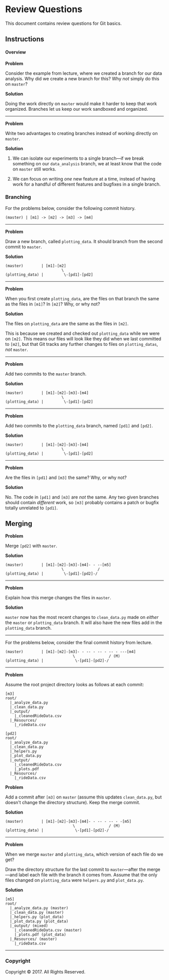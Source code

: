 # Review Questions

This document contains review questions for Git basics.

## Instructions

#### Overview

**Problem**

Consider the example from lecture, where we created a branch for our data analysis. Why did we create a new branch for this? Why _not_ simply do this on `master`?

**Solution**

Doing the work directly on `master` would make it harder to keep that work organized. Branches let us keep our work sandboxed and organized.

- - -

**Problem**

Write two advantages to creating branches instead of working directly on `master`.

**Solution**

1. We can isolate our experiments to a single branch—if we break something on our `data_analysis` branch, we at least know that the code on `master` still works.

2. We can focus on writing _one_ new feature at a time, instead of having work for a handful of different features and bugfixes in a single branch.

### Branching

For the problems below, consider the following commit history.

```
(master) | [m1] -> [m2] -> [m3] -> [m4]
```

- - -

**Problem**

Draw a new branch, called `plotting_data`. It should branch from the second commit to `master`.

**Solution**

```
(master)        | [m1]-[m2]
                         \
(plotting_data) |         \-[pd1]-[pd2]
```

- - -

**Problem**

When you first create `plotting_data`, are the files on that branch the same as the files in `[m1]`? In `[m2]`? Why, or why not?

**Solution**

The files on `plotting_data` are the same as the files in `[m2]`. 

This is because we created and checked out `plotting_data` while we were on `[m2]`. This means our files will look like they did when we last committed to `[m2]`, but that  Git tracks any further changes to files on `plotting_datas`, _not_ `master`.

- - -

**Problem**

Add two commits to the `master` branch.

**Solution**

```
(master)        | [m1]-[m2]-[m3]-[m4]
                         \
(plotting_data) |         \-[pd1]-[pd2]
```

- - -

**Problem**

Add two commits to the `plotting_data` branch, named `[pd1]` and `[pd2]`.

**Solution**

```
(master)        | [m1]-[m2]-[m3]-[m4]
                         \
(plotting_data) |         \-[pd1]-[pd2]
```

- - -

**Problem**

Are the files in `[pd1]` and `[m3]` the same? Why, or why not?

**Solution**

No. The code in `[pd1]` and `[m3]` are _not_ the same. Any two given branches should contain _different_ work, so `[m3]` probably contains a patch or bugfix totally unrelated to `[pd1]`.

## Merging

**Problem**

Merge `[pd2]` with `master`.

**Solution**

```
(master)        | [m1]-[m2]-[m3]-[m4]- - --[m5]
                         \               /
(plotting_data) |         \-[pd1]-[pd2]-/
```

- - -

**Problem**

Explain how this merge changes the files in `master`.

**Solution**

`master` now has the most recent changes to `clean_data.py` made on _either_ the `master` or `plotting_data` branch. It will also have the new files add in the `plotting_data` branch.

- - -

For the problems below, consider the final commit history from lecture.

```
(master)        | [m1]-[m2]-[m3]- - -- - -- - -- - ---[m4]
                              \               / (M)
(plotting_data) |              \-[pd1]-[pd2]-/
```

- - -

**Problem**

Assume the root project directory looks as follows at each commit:

```
[m3]
root/
  |_analyze_data.py
  |_clean_data.py
  |_output/
    |_cleanedRideData.csv
  |_Resources/
    |_rideData.csv

[pd2]
root/
  |_analyze_data.py
  |_clean_data.py
  |_helpers.py
  |_plot_data.py
  |_output/
    |_cleanedRideData.csv
    |_plots.pdf
  |_Resources/
    |_rideData.csv
```

**Problem**

Add a commit after `[m3]` on `master` (assume this updates `clean_data.py`, but doesn't change the directory structure). Keep the merge commit.

**Solution**

```
(master)        | [m1]-[m2]-[m3]-[m4]- - -- - -- - -[m5]
                              \               / (M)
(plotting_data) |              \-[pd1]-[pd2]-/
```

- - -

**Problem**

When we merge `master` and `plotting_data`, which version of each file do we get? 

Draw the directory structure for the last commit to `master`—after the merge—and label each file with the branch it comes from. Assume that the only files changed on `plotting_data` were `helpers.py` and `plot_data.py`.

**Solution**

```
[m5]
root/
  |_analyze_data.py (master)
  |_clean_data.py (master)
  |_helpers.py (plot_data)
  |_plot_data.py (plot_data)
  |_output/ (mixed)
    |_cleanedRideData.csv (master)
    |_plots.pdf (plot_data)
  |_Resources/ (master)
    |_rideData.csv
```

- - -

### Copyright

Copyright © 2017. All Rights Reserved.

